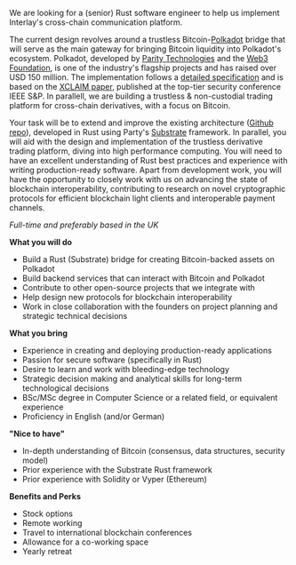 

We are looking for a (senior) Rust software engineer to help us implement Interlay's cross-chain communication platform. 

The current design revolves around a trustless Bitcoin-[Polkadot](https://polkadot.network/) bridge that will serve as the main gateway for bringing Bitcoin liquidity into Polkadot's ecosystem. Polkadot, developed by [Parity Technologies](https://www.parity.io/) and the [Web3 Foundation](https://web3.foundation/), is one of the industry's flagship projects and has raised over USD 150 million. 
The implementation follows a [detailed specification](https://interlay.gitlab.io/polkabtc-spec/index.html) and is based on the [XCLAIM paper](https://eprint.iacr.org/2018/643.pdf), published at the top-tier security conference IEEE S&amp;P. In parallell, we are building a trustless &amp; non-custodial trading platform for cross-chain derivatives, with a focus on Bitcoin. 

Your task will be to extend and improve the existing architecture ([Github repo](https://github.com/interlay/BTC-Parachain)), developed in Rust using Party's [Substrate](https://substrate.dev/) framework. In parallel, you will aid with the design and implementation of the trustless derivative trading platform, diving into high performance computing. 
You will need to have an excellent understanding of Rust best practices and experience with writing production-ready software. Apart from development work, you will have the opportunity to closely work with us on advancing the state of blockchain interoperability, contributing to research on novel cryptographic protocols for efficient blockchain light clients and interoperable payment channels.

*Full-time and preferably based in the UK*

**What you will do**
* Build a Rust (Substrate) bridge for creating Bitcoin-backed assets on Polkadot
* Build backend services that can interact with Bitcoin and Polkadot
* Contribute to other open-source projects that we integrate with
* Help design new protocols for blockchain interoperability
* Work in close collaboration with the founders on project planning and strategic technical decisions

**What you bring**
* Experience in creating and deploying production-ready applications
* Passion for secure software (specifically in Rust)
* Desire to learn and work with bleeding-edge technology
* Strategic decision making and analytical skills for long-term technological decisions
* BSc/MSc degree in Computer Science or a related field, or equivalent experience
* Proficiency in English (and/or German)

**"Nice to have"**
* In-depth understanding of Bitcoin (consensus, data structures, security model)
* Prior experience with the Substrate Rust framework
* Prior experience with Solidity or Vyper (Ethereum)

**Benefits and Perks**
* Stock options
* Remote working
* Travel to international blockchain conferences
* Allowance for a co-working space
* Yearly retreat

